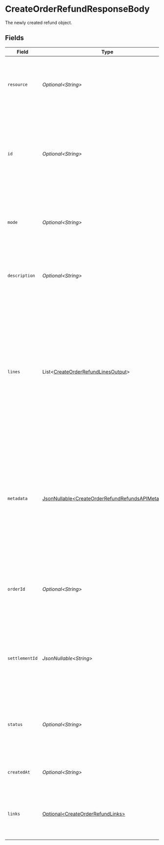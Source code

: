 # CreateOrderRefundResponseBody

The newly created refund object.


## Fields

| Field                                                                                                                                                                                                                                                                                                   | Type                                                                                                                                                                                                                                                                                                    | Required                                                                                                                                                                                                                                                                                                | Description                                                                                                                                                                                                                                                                                             |
| ------------------------------------------------------------------------------------------------------------------------------------------------------------------------------------------------------------------------------------------------------------------------------------------------------- | ------------------------------------------------------------------------------------------------------------------------------------------------------------------------------------------------------------------------------------------------------------------------------------------------------- | ------------------------------------------------------------------------------------------------------------------------------------------------------------------------------------------------------------------------------------------------------------------------------------------------------- | ------------------------------------------------------------------------------------------------------------------------------------------------------------------------------------------------------------------------------------------------------------------------------------------------------- |
| `resource`                                                                                                                                                                                                                                                                                              | *Optional\<String>*                                                                                                                                                                                                                                                                                     | :heavy_minus_sign:                                                                                                                                                                                                                                                                                      | Indicates the response contains a refund object. Will always contain the string `refund` for this endpoint.                                                                                                                                                                                             |
| `id`                                                                                                                                                                                                                                                                                                    | *Optional\<String>*                                                                                                                                                                                                                                                                                     | :heavy_minus_sign:                                                                                                                                                                                                                                                                                      | The identifier uniquely referring to this refund. Mollie assigns this identifier at refund creation time. Mollie will always refer to the refund by this ID. Example: `re_4qqhO89gsT`.                                                                                                                  |
| `mode`                                                                                                                                                                                                                                                                                                  | *Optional\<String>*                                                                                                                                                                                                                                                                                     | :heavy_minus_sign:                                                                                                                                                                                                                                                                                      | Whether this entity was created in live mode or in test mode.<br/><br/>Possible values: `live` `test`                                                                                                                                                                                                   |
| `description`                                                                                                                                                                                                                                                                                           | *Optional\<String>*                                                                                                                                                                                                                                                                                     | :heavy_minus_sign:                                                                                                                                                                                                                                                                                      | The description of the refund that may be shown to your customer, depending on the payment method used.                                                                                                                                                                                                 |
| `lines`                                                                                                                                                                                                                                                                                                 | List\<[CreateOrderRefundLinesOutput](../../models/operations/CreateOrderRefundLinesOutput.md)>                                                                                                                                                                                                          | :heavy_minus_sign:                                                                                                                                                                                                                                                                                      | A refund can optionally be linked to specific order lines.<br/><br/>The lines will show the `quantity`, `discountAmount`, `vatAmount`, and `totalAmount` refunded. If the line was partially refunded, these values will be different from the values in response from the [Get payment](get-payment) endpoint. |
| `metadata`                                                                                                                                                                                                                                                                                              | [JsonNullable\<CreateOrderRefundRefundsAPIMetadata>](../../models/operations/CreateOrderRefundRefundsAPIMetadata.md)                                                                                                                                                                                    | :heavy_minus_sign:                                                                                                                                                                                                                                                                                      | Provide any data you like, for example a string or a JSON object. We will save the data alongside the entity. Whenever you fetch the entity with our API, we will also include the metadata. You can use up to approximately 1kB.                                                                       |
| `orderId`                                                                                                                                                                                                                                                                                               | *Optional\<String>*                                                                                                                                                                                                                                                                                     | :heavy_minus_sign:                                                                                                                                                                                                                                                                                      | The unique identifier of the order this refund was created for. For example: `ord_8wmqcHMN4U`. Not present if the refund was not created for an order.                                                                                                                                                  |
| `settlementId`                                                                                                                                                                                                                                                                                          | *JsonNullable\<String>*                                                                                                                                                                                                                                                                                 | :heavy_minus_sign:                                                                                                                                                                                                                                                                                      | The identifier referring to the settlement this refund was settled with. For example, `stl_BkEjN2eBb`. This field is omitted if the refund is not settled (yet).                                                                                                                                        |
| `status`                                                                                                                                                                                                                                                                                                | *Optional\<String>*                                                                                                                                                                                                                                                                                     | :heavy_minus_sign:                                                                                                                                                                                                                                                                                      | Refunds may take some time to get confirmed. For a full overview of possible states, see the guide on refund statuses.                                                                                                                                                                                  |
| `createdAt`                                                                                                                                                                                                                                                                                             | *Optional\<String>*                                                                                                                                                                                                                                                                                     | :heavy_minus_sign:                                                                                                                                                                                                                                                                                      | The entity's date and time of creation, in [ISO 8601](https://en.wikipedia.org/wiki/ISO_8601) format.                                                                                                                                                                                                   |
| `links`                                                                                                                                                                                                                                                                                                 | [Optional\<CreateOrderRefundLinks>](../../models/operations/CreateOrderRefundLinks.md)                                                                                                                                                                                                                  | :heavy_minus_sign:                                                                                                                                                                                                                                                                                      | An object with several relevant URLs. Every URL object will contain an `href` and a `type` field.                                                                                                                                                                                                       |